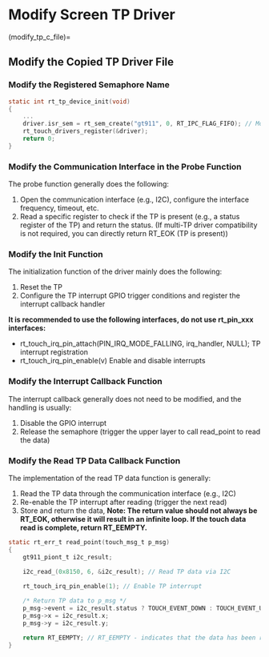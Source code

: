 # Modify Screen TP Driver


(modify_tp_c_file)=
## Modify the Copied TP Driver File
### Modify the Registered Semaphore Name
```c
static int rt_tp_device_init(void)
{
    ...
    driver.isr_sem = rt_sem_create("gt911", 0, RT_IPC_FLAG_FIFO); // Modify this semaphore name to gt911
    rt_touch_drivers_register(&driver);
    return 0;
}
```

### Modify the Communication Interface in the Probe Function
The probe function generally does the following:

1. Open the communication interface (e.g., I2C), configure the interface frequency, timeout, etc.
2. Read a specific register to check if the TP is present (e.g., a status register of the TP) and return the status. (If multi-TP driver compatibility is not required, you can directly return RT_EOK (TP is present))

### Modify the Init Function
The initialization function of the driver mainly does the following:

1. Reset the TP
2. Configure the TP interrupt GPIO trigger conditions and register the interrupt callback handler

**It is recommended to use the following interfaces, do not use rt_pin_xxx interfaces:**
 - rt_touch_irq_pin_attach(PIN_IRQ_MODE_FALLING, irq_handler, NULL);  TP interrupt registration
 - rt_touch_irq_pin_enable(v)      Enable and disable interrupts


### Modify the Interrupt Callback Function
The interrupt callback generally does not need to be modified, and the handling is usually:

1. Disable the GPIO interrupt
1. Release the semaphore (trigger the upper layer to call read_point to read the data)


### Modify the Read TP Data Callback Function
The implementation of the read TP data function is generally:

1. Read the TP data through the communication interface (e.g., I2C)
1. Re-enable the TP interrupt after reading (trigger the next read)
1. Store and return the data, **Note: The return value should not always be RT_EOK, otherwise it will result in an infinite loop. If the touch data read is complete, return RT_EEMPTY.**

```c
static rt_err_t read_point(touch_msg_t p_msg)
{
    gt911_piont_t i2c_result;

    i2c_read_(0x8150, 6, &i2c_result); // Read TP data via I2C
    
    rt_touch_irq_pin_enable(1); // Enable TP interrupt

    /* Return TP data to p_msg */
    p_msg->event = i2c_result.status ? TOUCH_EVENT_DOWN : TOUCH_EVENT_UP;
    p_msg->x = i2c_result.x;
    p_msg->y = i2c_result.y;

    return RT_EEMPTY; // RT_EEMPTY - indicates that the data has been read.
}
```